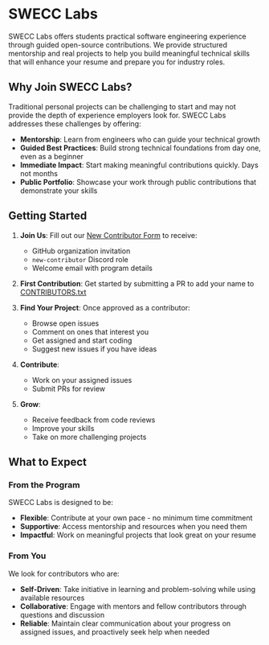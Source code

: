 # SWECC Labs

SWECC Labs offers students practical software engineering experience through guided open-source contributions. We provide structured mentorship and real projects to help you build meaningful technical skills that will enhance your resume and prepare you for industry roles.

## Why Join SWECC Labs?

Traditional personal projects can be challenging to start and may not provide the depth of experience employers look for. SWECC Labs addresses these challenges by offering:

- **Mentorship**: Learn from engineers who can guide your technical growth
- **Guided Best Practices**: Build strong technical foundations from day one, even as a beginner
- **Immediate Impact**: Start making meaningful contributions quickly. Days not months
- **Public Portfolio**: Showcase your work through public contributions that demonstrate your skills

## Getting Started

1. **Join Us**: Fill out our [New Contributor Form](<link>) to receive:
   - GitHub organization invitation
   - `new-contributor` Discord role
   - Welcome email with program details

2. **First Contribution**: Get started by submitting a PR to add your name to [CONTRIBUTORS.txt](CONTRIBUTORS.txt)

3. **Find Your Project**: Once approved as a contributor:
   - Browse open issues
   - Comment on ones that interest you
   - Get assigned and start coding
   - Suggest new issues if you have ideas

4. **Contribute**:
   - Work on your assigned issues
   - Submit PRs for review

5. **Grow**:
   - Receive feedback from code reviews
   - Improve your skills
   - Take on more challenging projects

## What to Expect

### From the Program

SWECC Labs is designed to be:
- **Flexible**: Contribute at your own pace - no minimum time commitment
- **Supportive**: Access mentorship and resources when you need them
- **Impactful**: Work on meaningful projects that look great on your resume

### From You

We look for contributors who are:
- **Self-Driven**: Take initiative in learning and problem-solving while using available resources
- **Collaborative**: Engage with mentors and fellow contributors through questions and discussion
- **Reliable**: Maintain clear communication about your progress on assigned issues, and proactively seek help when needed